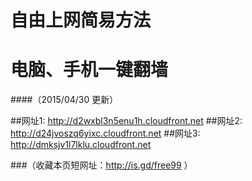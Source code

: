 # 自由上网简易方法 
# 电脑、手机一键翻墙
####（2015/04/30 更新）

##网址1: http://d2wxbl3n5enu1h.cloudfront.net
##网址2: http://d24jvoszq6yixc.cloudfront.net
##网址3: http://dmksjv1l7lklu.cloudfront.net

###（收藏本页短网址：http://is.gd/free99 ）
